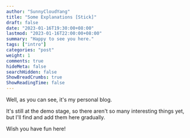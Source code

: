 ```yaml
---
author: "SunnyCloudYang"
title: "Some Explanations [Stick]"
draft: false
date: "2023-01-16T19:30:00+08:00"
lastmod: "2023-01-16T22:00:00+08:00"
summary: "Happy to see you here."
tags: ["intro"]
categories: "post"
weight: 1
comments: true
hideMeta: false
searchHidden: false
ShowBreadCrumbs: true
ShowReadingTime: false
---
```


Well, as you can see, it's my personal blog.

It's still at the demo stage, so there aren't so many interesting things yet, but I'll find and add them here gradually.

Wish you have fun here!
